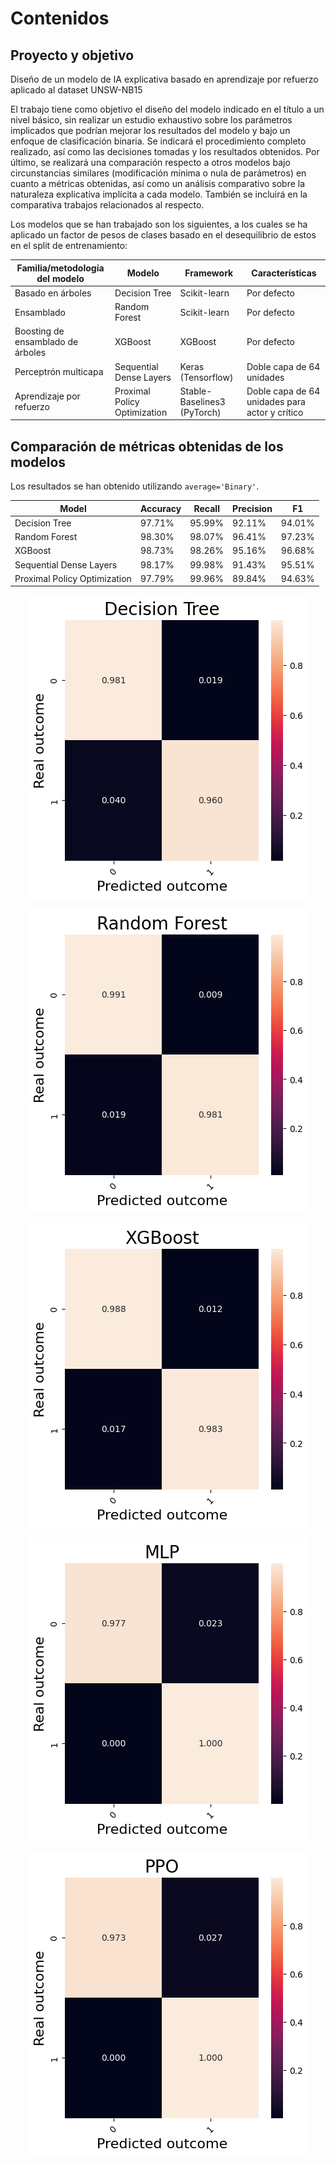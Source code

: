 # Contenidos
## Proyecto y objetivo

Diseño de un modelo de IA explicativa basado en aprendizaje por refuerzo aplicado al dataset UNSW-NB15

El trabajo tiene como objetivo el diseño del modelo indicado en el título a un nivel básico, sin realizar un estudio exhaustivo sobre los parámetros implicados que
podrían mejorar los resultados del modelo y bajo un enfoque de clasificación binaria. Se indicará el procedimiento completo realizado, así como las decisiones tomadas y los resultados obtenidos. Por último, se realizará una comparación respecto a otros modelos bajo circunstancias similares (modificación mínima o nula de parámetros) en cuanto a métricas obtenidas, así como
un análisis comparativo sobre la naturaleza explicativa implícita a cada modelo. También se incluirá en la comparativa trabajos relacionados al respecto.

Los modelos que se han trabajado son los siguientes, a los cuales se ha aplicado un factor de pesos de clases basado en el desequilibrio de estos en el split de entrenamiento:

| Familia/metodología del modelo | Modelo | Framework | Características |
| - | - | - | - |
| Basado en árboles | Decision Tree | Scikit-learn | Por defecto |
| Ensamblado | Random Forest | Scikit-learn | Por defecto |
| Boosting de ensamblado de árboles | XGBoost | XGBoost | Por defecto |
| Perceptrón multicapa | Sequential Dense Layers | Keras (Tensorflow) | Doble capa de 64 unidades |
| Aprendizaje por refuerzo | Proximal Policy Optimization | Stable-Baselines3 (PyTorch) | Doble capa de 64 unidades para actor y crítico |

## Comparación de métricas obtenidas de los modelos
Los resultados se han obtenido utilizando ```average='Binary'```.

| Model | Accuracy | Recall | Precision | F1 |
| - | - | - | - | - |
| Decision Tree | 97.71% | 95.99% | 92.11% | 94.01% |
| Random Forest | 98.30% | 98.07% | 96.41% | 97.23% |
| XGBoost | 98.73% | 98.26% | 95.16% | 96.68% |
| Sequential Dense Layers | 98.17% | 99.98% | 91.43% | 95.51% |
| Proximal Policy Optimization | 97.79% | 99.96% | 89.84% | 94.63% |

<p align="center">
  <img src="./Images/DT.png" />
</p>

<p align="center">
  <img src="./Images/RF.png" />
</p>

<p align="center">
  <img src="./Images/XGB.png" />
</p>

<p align="center">
  <img src="./Images/MLP.png" />
</p>

<p align="center">
  <img src="./Images/PPO.png" />
</p>












